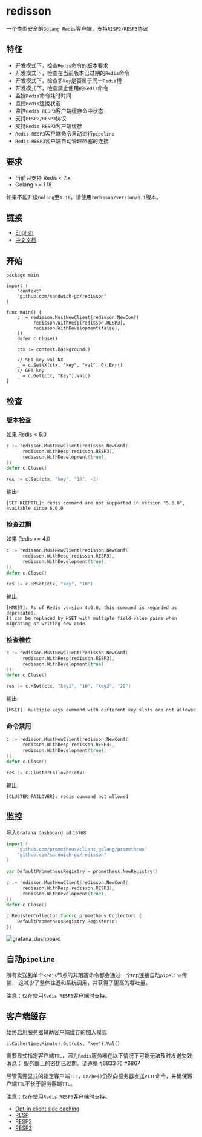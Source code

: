 # redisson

一个类型安全的`Golang Redis`客户端，支持`RESP2/RESP3`协议

## 特征

* 开发模式下，检查`Redis`命令的版本要求
* 开发模式下，检查在当前版本已过期的`Redis`命令
* 开发模式下，检查多`Key`是否属于同一`Redis`槽
* 开发模式下，检查禁止使用的`Redis`命令
* 监控`Redis`命令耗时时间 
* 监控`Redis`连接状态
* 监控`Redis RESP3`客户端缓存命中状态
* 支持`RESP2/RESP3`协议
* 支持`Redis RESP3`客户端缓存
* `Redis RESP3`客户端命令自动进行`pipeline`
* `Redis RESP3`客户端自动管理阻塞的连接

## 要求

* 当前只支持 Redis < 7.x
* Golang >= 1.18

如果不能升级`Golang`至`1.18`，请使用`redisson/version/0.1`版本。

## 链接
* [English](https://github.com/sandwich-go/redisson/blob/master/README.md)
* [中文文档](https://github.com/sandwich-go/redisson/blob/master/README_CN.md)

## 开始

```golang
package main

import (
	"context"
	"github.com/sandwich-go/redisson"
)

func main() {
	c := redisson.MustNewClient(redisson.NewConf(
	      redisson.WithResp(redisson.RESP3), 
	      redisson.WithDevelopment(false), 
	))
	defer c.Close()

	ctx := context.Background()

	// SET key val NX
	_ = c.SetNX(ctx, "key", "val", 0).Err()
	// GET key
	_ = c.Get(ctx, "key").Val()
}
```

## 检查
### 版本检查
如果 Redis < 6.0
```go
c := redisson.MustNewClient(redisson.NewConf(
      redisson.WithResp(redisson.RESP3), 
      redisson.WithDevelopment(true), 
))
defer c.Close()

res := c.Set(ctx, "key", "10", -1)
```
输出:
```text
[SET KEEPTTL]: redis command are not supported in version "5.0.0", available since 6.0.0
```

### 检查过期
如果 Redis >= 4.0
```go
c := redisson.MustNewClient(redisson.NewConf(
      redisson.WithResp(redisson.RESP3), 
      redisson.WithDevelopment(true), 
))
defer c.Close()

res := c.HMSet(ctx, "key", "10")
```
输出:
```text
[HMSET]: As of Redis version 4.0.0, this command is regarded as deprecated.
It can be replaced by HSET with multiple field-value pairs when migrating or writing new code.
```

### 检查槽位
```go
c := redisson.MustNewClient(redisson.NewConf(
      redisson.WithResp(redisson.RESP3), 
      redisson.WithDevelopment(true), 
))
defer c.Close()

res := c.MSet(ctx, "key1", "10", "key2", "20")
```
输出:
```text
[MSET]: multiple keys command with different key slots are not allowed
```

### 命令禁用
```go
c := redisson.MustNewClient(redisson.NewConf(
      redisson.WithResp(redisson.RESP3), 
      redisson.WithDevelopment(true), 
))
defer c.Close()

res := c.ClusterFailover(ctx)
```
输出:
```text
[CLUSTER FAILOVER]: redis command not allowed
```

## 监控

导入`Grafana dashboard id` `16768`

```go
import (
    "github.com/prometheus/client_golang/prometheus"
    "github.com/sandwich-go/redisson"
)

var DefaultPrometheusRegistry = prometheus.NewRegistry()

c := redisson.MustNewClient(redisson.NewConf(
      redisson.WithResp(redisson.RESP3),
      redisson.WithDevelopment(true),
))
defer c.Close()

c.RegisterCollector(func(c prometheus.Collector) {
    DefaultPrometheusRegistry.Register(c)
})
```

![grafana_dashboard](https://github.com/sandwich-go/redisson/blob/version/1.0/grafana_dashboard.png)

## 自动`pipeline`

所有发送到单个`Redis`节点的非阻塞命令都会通过一个tcp连接自动`pipeline`传输，
这减少了整体往返和系统调用，并获得了更高的吞吐量。

注意：仅在使用`Redis RESP3`客户端时支持。


## 客户端缓存

始终启用服务器辅助客户端缓存的加入模式

```golang
c.Cache(time.Minute).Get(ctx, "key").Val()
```

需要显式指定客户端`TTL`，因为`Redis`服务器在以下情况下可能无法及时发送失效消息：
服务器上的密钥已过期。请遵循 [#6833](https://github.com/redis/redis/issues/6833) 和 [#6867](https://github.com/redis/redis/issues/6867)

尽管需要显式的指定客户端`TTL`，`Cache()`仍然向服务器发送`PTTL`命令，并确保客户端`TTL`不长于服务器端`TTL`。

注意：仅在使用`Redis RESP3`客户端时支持。


* [Opt-in client side caching](https://redis.io/docs/manual/client-side-caching/)
* [RESP](https://redis.io/docs/reference/protocol-spec/)
* [RESP2](https://github.com/redis/redis-specifications/blob/master/protocol/RESP2.md)
* [RESP3](https://github.com/antirez/RESP3/blob/master/spec.md)